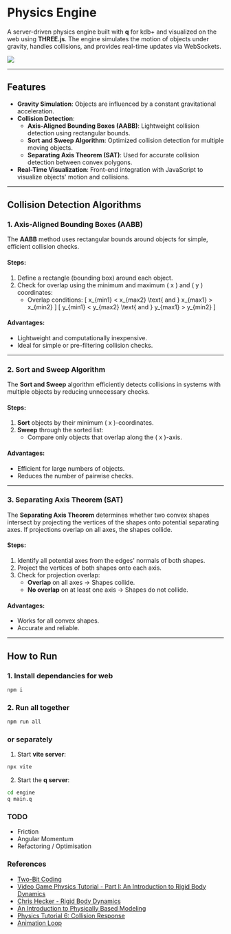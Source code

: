 # **Physics Engine**

A server-driven physics engine built with **q** for kdb+ and visualized on the web using **THREE.js**. The engine simulates the motion of objects under gravity, handles collisions, and provides real-time updates via WebSockets.

![](./Physics2.gif)

---

## **Features**
- **Gravity Simulation**: Objects are influenced by a constant gravitational acceleration.
- **Collision Detection**:
  - **Axis-Aligned Bounding Boxes (AABB)**: Lightweight collision detection using rectangular bounds.
  - **Sort and Sweep Algorithm**: Optimized collision detection for multiple moving objects.
  - **Separating Axis Theorem (SAT)**: Used for accurate collision detection between convex polygons.
- **Real-Time Visualization**: Front-end integration with JavaScript to visualize objects' motion and collisions.

---

## **Collision Detection Algorithms**
### **1. Axis-Aligned Bounding Boxes (AABB)**
The **AABB** method uses rectangular bounds around objects for simple, efficient collision checks.

#### **Steps:**
1. Define a rectangle (bounding box) around each object.
2. Check for overlap using the minimum and maximum \( x \) and \( y \) coordinates:
   - Overlap conditions:
     \[
     x_{min1} < x_{max2} \text{ and } x_{max1} > x_{min2}
     \]
     \[
     y_{min1} < y_{max2} \text{ and } y_{max1} > y_{min2}
     \]

#### **Advantages:**
- Lightweight and computationally inexpensive.
- Ideal for simple or pre-filtering collision checks.

---

### **2. Sort and Sweep Algorithm**
The **Sort and Sweep** algorithm efficiently detects collisions in systems with multiple objects by reducing unnecessary checks.

#### **Steps:**
1. **Sort** objects by their minimum \( x \)-coordinates.
2. **Sweep** through the sorted list:
   - Compare only objects that overlap along the \( x \)-axis.

#### **Advantages:**
- Efficient for large numbers of objects.
- Reduces the number of pairwise checks.

---

### **3. Separating Axis Theorem (SAT)**
The **Separating Axis Theorem** determines whether two convex shapes intersect by projecting the vertices of the shapes onto potential separating axes. If projections overlap on all axes, the shapes collide.

#### **Steps:**
1. Identify all potential axes from the edges' normals of both shapes.
2. Project the vertices of both shapes onto each axis.
3. Check for projection overlap:
   - **Overlap** on all axes → Shapes collide.
   - **No overlap** on at least one axis → Shapes do not collide.

#### **Advantages:**
- Works for all convex shapes.
- Accurate and reliable.

---

## **How to Run**

### 1. Install dependancies for web
```bash
npm i
```

### 2. Run all together
```bash
npm run all
```

### or separately
1. Start **vite server**:
```bash
npx vite
```
2. Start the **q server**:
```bash
cd engine
q main.q
```


### TODO
- Friction
- Angular Momentum
- Refactoring / Optimisation

### References
- [Two-Bit Coding](https://www.youtube.com/@two-bitcoding8018)
- [Video Game Physics Tutorial - Part I: An Introduction to Rigid Body Dynamics](https://www.toptal.com/game/video-game-physics-part-i-an-introduction-to-rigid-body-dynamics)
- [Chris Hecker - Rigid Body Dynamics](https://www.chrishecker.com/Rigid_Body_Dynamics#Physics_References)
- [An Introduction to Physically Based Modeling](https://www.cs.cmu.edu/~baraff/sigcourse/notesd1.pdf)
- [Physics Tutorial 6: Collision Response](https://research.ncl.ac.uk/game/mastersdegree/gametechnologies/previousinformation/physics6collisionresponse/2017%20Tutorial%206%20-%20Collision%20Response.pdf)
- [Animation Loop](https://discoverthreejs.com/book/first-steps/animation-loop/)

